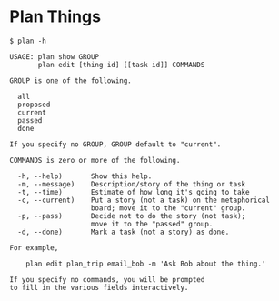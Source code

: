 Plan Things
=====

    $ plan -h

    USAGE: plan show GROUP
           plan edit [thing id] [[task id]] COMMANDS

    GROUP is one of the following.

      all
      proposed
      current
      passed
      done

    If you specify no GROUP, GROUP default to "current".

    COMMANDS is zero or more of the following.

      -h, --help)       Show this help.
      -m, --message)    Description/story of the thing or task
      -t, --time)       Estimate of how long it's going to take
      -c, --current)    Put a story (not a task) on the metaphorical
                        board; move it to the "current" group.
      -p, --pass)       Decide not to do the story (not task);
                        move it to the "passed" group.
      -d, --done)       Mark a task (not a story) as done.

    For example,

        plan edit plan_trip email_bob -m 'Ask Bob about the thing.'

    If you specify no commands, you will be prompted
    to fill in the various fields interactively.
